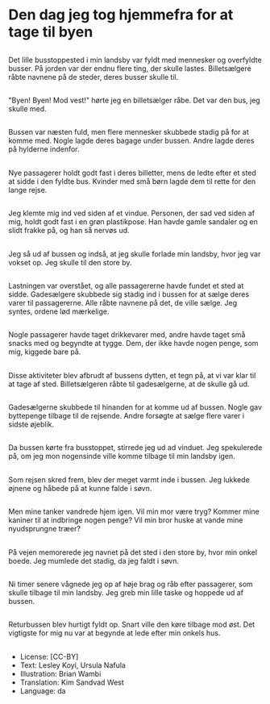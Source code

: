 # Den dag jeg tog hjemmefra for at tage til byen

##
Det lille busstoppested i min landsby var fyldt med mennesker og overfyldte busser. På jorden var der endnu flere ting, der skulle lastes. Billetsælgere råbte navnene på de steder, deres busser skulle til.

##
"Byen! Byen! Mod vest!" hørte jeg en billetsælger råbe. Det var den bus, jeg skulle med.

##
Bussen var næsten fuld, men flere mennesker skubbede stadig på for at komme med. Nogle lagde deres bagage under bussen. Andre lagde deres på hylderne indenfor.

##
Nye passagerer holdt godt fast i deres billetter, mens de ledte efter et sted at sidde i den fyldte bus. Kvinder med små børn lagde dem til rette for den lange rejse.

##
Jeg klemte mig ind ved siden af et vindue. Personen, der sad ved siden af mig, holdt godt fast i en grøn plastikpose. Han havde gamle sandaler og en slidt frakke på, og han så nervøs ud.

##
Jeg så ud af bussen og indså, at jeg skulle forlade min landsby, hvor jeg var vokset op. Jeg skulle til den store by.

##
Lastningen var overstået, og alle passagererne havde fundet et sted at sidde. Gadesælgere skubbede sig stadig ind i bussen for at sælge deres varer til passagererne. Alle råbte navnene på det, de ville sælge. Jeg syntes, ordene lød mærkelige.

##
Nogle passagerer havde taget drikkevarer med, andre havde taget små snacks med og begyndte at tygge. Dem, der ikke havde nogen penge, som mig, kiggede bare på.

##
Disse aktiviteter blev afbrudt af bussens dytten, et tegn på, at vi var klar til at tage af sted. Billetsælgeren råbte til gadesælgerne, at de skulle gå ud.

##
Gadesælgerne skubbede til hinanden for at komme ud af bussen. Nogle gav byttepenge tilbage til de rejsende. Andre forsøgte at sælge flere varer i sidste øjeblik.

##
Da bussen kørte fra busstoppet, stirrede jeg ud ad vinduet. Jeg spekulerede på, om jeg mon nogensinde ville komme tilbage til min landsby igen.

##
Som rejsen skred frem, blev der meget varmt inde i bussen. Jeg lukkede øjnene og håbede på at kunne falde i søvn.

##
Men mine tanker vandrede hjem igen. Vil min mor være tryg? Kommer mine kaniner til at indbringe nogen penge? Vil min bror huske at vande mine nyudsprungne træer?

##
På vejen memorerede jeg navnet på det sted i den store by, hvor min onkel boede. Jeg mumlede det stadig, da jeg faldt i søvn.

##
Ni timer senere vågnede jeg op af høje brag og råb efter passagerer, som skulle tilbage til min landsby. Jeg greb min lille taske og hoppede ud af bussen.

##
Returbussen blev hurtigt fyldt op. Snart ville den køre tilbage mod øst. Det vigtigste for mig nu var at begynde at lede efter min onkels hus.

##
* License: [CC-BY]
* Text: Lesley Koyi, Ursula Nafula
* Illustration: Brian Wambi
* Translation: Kim Sandvad West
* Language: da
